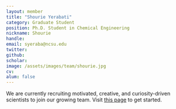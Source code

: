 ```yaml
---
layout: member
title: "Shourie Yerabati"
category: Graduate Student
position: Ph.D. Student in Chemical Engineering
nickname: Shourie
handle: 
email: syeraba@ncsu.edu
twitter: 
github: 
scholar: 
image: /assets/images/team/shourie.jpg
cv: 
alum: false
---
```


We are currently recruiting motivated, creative, and curiosity-driven scientists to join our growing team. Visit [this page](/join) to get started.